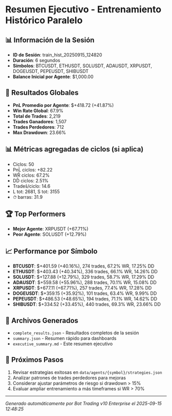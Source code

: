 # Resumen Ejecutivo - Entrenamiento Histórico Paralelo

## 📊 Información de la Sesión
- **ID de Sesión**: train_hist_20250915_124820
- **Duración**: 6 segundos
- **Símbolos**: BTCUSDT, ETHUSDT, SOLUSDT, ADAUSDT, XRPUSDT, DOGEUSDT, PEPEUSDT, SHIBUSDT
- **Balance Inicial por Agente**: $1,000.00

## 🎯 Resultados Globales
- **PnL Promedio por Agente**: $+418.72 (+41.87%)
- **Win Rate Global**: 67.9%
- **Total de Trades**: 2,219
- **Trades Ganadores**: 1,507
- **Trades Perdedores**: 712
- **Max Drawdown**: 23.66%

## 📊 Métricas agregadas de ciclos (si aplica)
- Ciclos: 50
- PnL̄ ciclos: +82.22
- WR̄ ciclos: 67.2%
- DD̄ ciclos: 2.51%
- Trades̄/ciclo: 14.6
- L tot: 2681, S tot: 3155
- ⏱̄ barras: 31.9


## 🏆 Top Performers
- **Mejor Agente**: XRPUSDT (+67.71%)
- **Peor Agente**: SOLUSDT (+12.79%)

## 📈 Performance por Símbolo
- **BTCUSDT**: $+401.59 (+40.16%), 274 trades, 67.2% WR, 17.25% DD
- **ETHUSDT**: $+403.43 (+40.34%), 336 trades, 66.1% WR, 14.26% DD
- **SOLUSDT**: $+127.88 (+12.79%), 329 trades, 58.7% WR, 17.29% DD
- **ADAUSDT**: $+559.58 (+55.96%), 288 trades, 70.1% WR, 15.08% DD
- **XRPUSDT**: $+677.11 (+67.71%), 257 trades, 77.4% WR, 17.28% DD
- **DOGEUSDT**: $+359.15 (+35.92%), 101 trades, 63.4% WR, 9.99% DD
- **PEPEUSDT**: $+486.53 (+48.65%), 194 trades, 71.1% WR, 14.62% DD
- **SHIBUSDT**: $+334.52 (+33.45%), 440 trades, 69.3% WR, 23.66% DD

## 📁 Archivos Generados
- `complete_results.json` - Resultados completos de la sesión
- `summary.json` - Resumen rápido para dashboards
- `executive_summary.md` - Este resumen ejecutivo

## 🎯 Próximos Pasos
1. Revisar estrategias exitosas en `data/agents/{symbol}/strategies.json`
2. Analizar patrones de trades perdedores para mejoras
3. Considerar ajustar parámetros de riesgo si drawdown > 15%
4. Evaluar ampliar entrenamiento a más timeframes si WR > 70%

---
*Generado automáticamente por Bot Trading v10 Enterprise el 2025-09-15 12:48:25*
